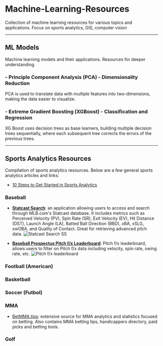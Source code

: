 # Machine-Learning-Resources
Collection of machine learning resources for various topics and applications. Focus on sports analytics, GIS, computer vision

-----------
## **ML Models**
Machine learning models and their applications. Resources for deeper understanding. 

### - Principle Component Analysis (PCA) - Dimensionality Reduction
PCA is used to translate data with multiple features into two-dimensions, making the data easier to visualize.

### - Extreme Gradient Boosting (XGBoost) - Classification and Regression
XG Boost uses decision trees as base learners, building multiple decision trees sequentially, where each subsequent tree corrects the errors of the previous trees. 

----------

## **Sports Analytics Resources**
Compilation of sports analytics resources. Below are a few general sports analytics articles and links:
- [10 Steps to Get Started in Sports Analytics](https://sweepsportsanalytics.com/2021/08/01/10-steps-to-get-started-in-sports-analytics/)

### Baseball
- [**Statcast Search**](https://baseballsavant.mlb.com/statcast_search): an application allowing users to access and search through MLB.com's Statcast database. It includes metrics such as Perceived Velocity (PV), Spin Rate (SR), Exit Velocity (EV), Hit Distance (DST), Launch Angle (LA), Batted Ball Direction (BBD), xBA, xSLG, xwOBA, and Quality of Contact. Great for retrieving advanced pitch data.
![Statcast Search SS](https://github.com/chasediaz6/Machine-Learning-Resources/assets/52427910/10bd907c-e3ce-4a9f-8cba-5452356ad4eb)

- [**Baseball Prospectus Pitch f/x Leaderboard**](https://baseballsavant.mlb.com/statcast_search): Pitch f/x leaderboard, allows users to filter on Pitch f/x data including velocity, spin rate, swing rate, etc.
![Pitch f/x leaderboard](https://github.com/chasediaz6/Machine-Learning-Resources/assets/52427910/c292ba64-e0eb-4792-8687-6ff1a4168e0e)

### Football (American)

### Basketball

### Soccer (Futbol)

### MMA
- [BetMMA.tips](https://www.betmma.tips/index.php): extensive source for MMA analytics and statistics focused on betting. Also contains MMA betting tips, handicappers directory, paid picks and betting tools.

### Golf

